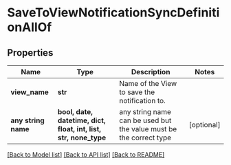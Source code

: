 # SaveToViewNotificationSyncDefinitionAllOf


## Properties
Name | Type | Description | Notes
------------ | ------------- | ------------- | -------------
**view_name** | **str** | Name of the View to save the notification to. | 
**any string name** | **bool, date, datetime, dict, float, int, list, str, none_type** | any string name can be used but the value must be the correct type | [optional]

[[Back to Model list]](../README.md#documentation-for-models) [[Back to API list]](../README.md#documentation-for-api-endpoints) [[Back to README]](../README.md)


